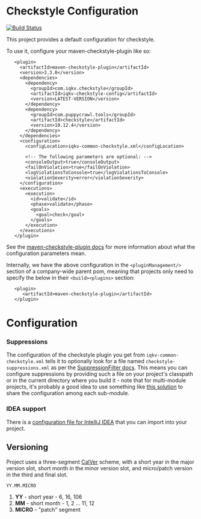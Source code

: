 # Checkstyle Configuration

[![Build Status](https://know-how.run/api/badges/IQKV/iqkv-checkstyle-config/status.svg)](https://know-how.run/IQKV/iqkv-checkstyle-config)

This project provides a default configuration for checkstyle.

To use it, configure your maven-checkstyle-plugin like so:

```
   <plugin>
     <artifactId>maven-checkstyle-plugin</artifactId>
     <version>3.3.0</version>
     <dependencies>
       <dependency>
         <groupId>com.iqkv.checkstyle</groupId>
         <artifactId>iqkv-checkstyle-config</artifactId>
         <version>LATEST-VERSION</version>
       </dependency>
       <dependency>
         <groupId>com.puppycrawl.tools</groupId>
         <artifactId>checkstyle</artifactId>
         <version>10.12.4</version>
       </dependency>
     </dependencies>
     <configuration>
       <configLocation>iqkv-common-checkstyle.xml</configLocation>

       <!-- The following parameters are optional: -->
       <consoleOutput>true</consoleOutput>
       <failOnViolation>true</failOnViolation>
       <logViolationsToConsole>true</logViolationsToConsole>
       <violationSeverity>error</violationSeverity>
     </configuration>
     <executions>
       <execution>
         <id>validate</id>
         <phase>validate</phase>
         <goals>
           <goal>check</goal>
         </goals>
       </execution>
     </executions>
   </plugin>
```

See the [maven-checkstyle-plugin docs](https://maven.apache.org/plugins/maven-checkstyle-plugin/check-mojo.html)
for more information about what the configuration parameters mean.

Internally, we have the above configuration in the `<pluginManagement/>` section of a company-wide parent pom, meaning
that projects only need to specify the below in their
`<build><plugins>` section:

```
   <plugin>
      <artifactId>maven-checkstyle-plugin</artifactId>
   </plugin>
```

# Configuration

### Suppressions

The configuration of the checkstyle plugin you get from `iqkv-common-checkstyle.xml` tells it to optionally look for a file
named `checkstyle-suppressions.xml` as per the
[SuppressionFilter docs](http://checkstyle.sourceforge.net/config_filters.html#SuppressionFilter). This means you can
configure suppressions by providing such a file on your project's classpath or in the current directory where you build
it - note that for multi-module projects, it's probably a good idea to use something
like [this solution](http://stackoverflow.com/a/19690484/1659929) to share the configuration among each sub-module.

### IDEA support

There is a [configuration file for IntelliJ IDEA](src/main/idea/svc-common-checkstyle-idea.xml) that you can import into your
project.

## Versioning

Project uses a three-segment [CalVer](https://calver.org/) scheme, with a short year in the major version slot, short month in the minor version slot, and micro/patch version in the third
and final slot.

```
YY.MM.MICRO
```

1. **YY** - short year - 6, 16, 106
1. **MM** - short month - 1, 2 ... 11, 12
1. **MICRO** - "patch" segment
